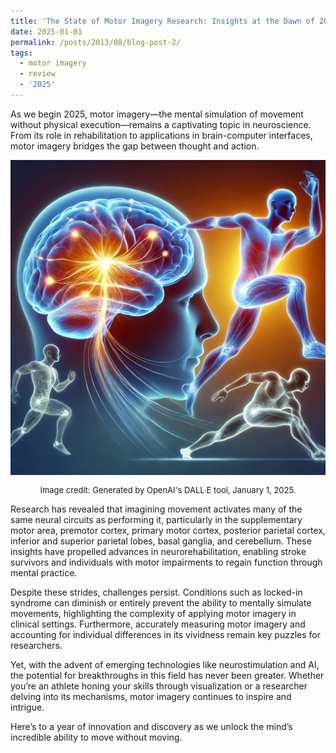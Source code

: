 ```yaml
---
title: 'The State of Motor Imagery Research: Insights at the Dawn of 2025'
date: 2025-01-01
permalink: /posts/2013/08/blog-post-2/
tags:
  - motor imagery
  - review
  - '2025'
---
```


As we begin 2025, motor imagery—the mental simulation of movement without physical execution—remains a captivating topic in neuroscience. From its role in rehabilitation to applications in brain-computer interfaces, motor imagery bridges the gap between thought and action.

<img src="/images/blogs/representation of motor imagery.webp" alt="A surreal representation of motor imagery">

<p style="font-size: small; text-align: center;">
    Image credit: Generated by OpenAI's DALL·E tool, January 1, 2025.
</p>

Research has revealed that imagining movement activates many of the same neural circuits as performing it, particularly in the supplementary motor area, premotor cortex, primary motor cortex, posterior parietal cortex, inferior and superior parietal lobes, basal ganglia, and cerebellum. These insights have propelled advances in neurorehabilitation, enabling stroke survivors and individuals with motor impairments to regain function through mental practice.

Despite these strides, challenges persist. Conditions such as locked-in syndrome can diminish or entirely prevent the ability to mentally simulate movements, highlighting the complexity of applying motor imagery in clinical settings. Furthermore, accurately measuring motor imagery and accounting for individual differences in its vividness remain key puzzles for researchers.

Yet, with the advent of emerging technologies like neurostimulation and AI, the potential for breakthroughs in this field has never been greater. Whether you’re an athlete honing your skills through visualization or a researcher delving into its mechanisms, motor imagery continues to inspire and intrigue.

Here’s to a year of innovation and discovery as we unlock the mind’s incredible ability to move without moving.
